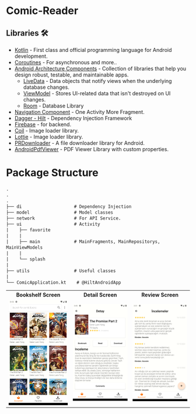 # Comic-Reader

## Libraries 🛠
- [Kotlin](https://kotlinlang.org/) - First class and official programming language for Android development.
- [Coroutines](https://kotlinlang.org/docs/reference/coroutines-overview.html) - For asynchronous and more..
- [Android Architecture Components](https://developer.android.com/topic/libraries/architecture) - Collection of libraries that help you design robust, testable, and maintainable apps.
  - [LiveData](https://developer.android.com/topic/libraries/architecture/livedata) - Data objects that notify views when the underlying database changes.
  - [ViewModel](https://developer.android.com/topic/libraries/architecture/viewmodel) - Stores UI-related data that isn't destroyed on UI changes. 
  - [Room](https://developer.android.com/topic/libraries/architecture/room) - Database Library
- [Navigation Component](https://developer.android.com/guide/navigation/navigation-getting-started) - One Activity More Fragment.
- [Dagger - Hilt](https://dagger.dev/hilt/) - Dependency Injection Framework
- [Firebase](https://firebase.google.com/) - for backend.
- [Coil](https://github.com/coil-kt/coil) - Image loader library.
- [Lottie](https://github.com/airbnb/lottie-android) - Image loader library.
- [PRDownloader](https://github.com/MindorksOpenSource/PRDownloader) - A file downloader library for Android.
- [AndroidPdfViewer](https://github.com/barteksc/AndroidPdfViewer) - PDF Viewer Library with custom properties.


# Package Structure
    .
    .
    .
    ├── di                    # Dependency Injection 
    ├── model                 # Model classes
    ├── network               # For API Service.
    ├── ui                    # Activity
    |    ├── favorite           
    |    |               
    |    ├── main             # MainFragments, MainRepositorys, MainViewModels
    |    |
    |    └── splash
    |
    ├── utils                 # Useful classes
    |
    └── ComicApplication.kt    # @HiltAndroidApp
    
<table style="width:100%">
  <tr>
    <th>Bookshelf Screen</th>
    <th>Detail Screen</th>
    <th>Review Screen</th>
  </tr>
  <tr>
    <td><img src="screenshots/Screenshot_1602333815 (Phone).png"/></td>
    <td><img src="screenshots/Screenshot_1602333932 (Phone).png"/></td>
    <td><img src="screenshots/Screenshot_1602334283 (Phone).png"/></td>
  </tr>
</table>
